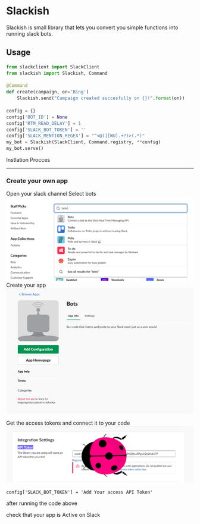 Slackish
========
Slackish is small library that lets you convert you simple functions into running slack bots.


Usage
-----
```python
from slackclient import SlackClient
from slackish import Slackish, Command

@Command
def create(campaign, on='Bing')
    Slackish.send("Campaign created succesfully on {}!".format(on))

config = {}
config['BOT_ID'] = None
config['RTM_READ_DELAY'] = 1
config['SLACK_BOT_TOKEN'] = ''
config['SLACK_MENTION_REGEX'] = "^<@(|[WU].+?)>(.*)"
my_bot = Slackish(SlackClient, Command.registry, **config)
my_bot.serve()
```
Instlation Procces
<hr>
<h3>Create your own app</h3> 

Open your slack channel 
Select bots
<img src="info/Selection_001.png">
Create your app
<img src="info/Selection_002.png">

Get the access tokens and connect it to your code
<img src="info/Selection_004.png">

```
config['SLACK_BOT_TOKEN'] = 'Add Your access API Token'
```

after running the code above

check that your app is Active on Slack 
